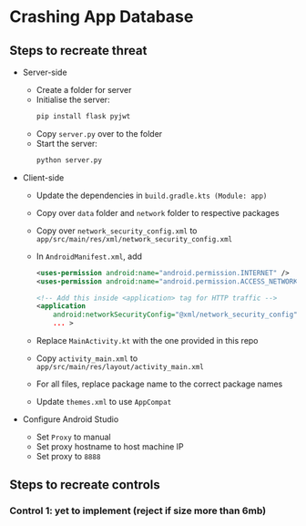 # Crashing App Database

## Steps to recreate threat

-   Server-side
    -   Create a folder for server
    -   Initialise the server:
        ```bash
        pip install flask pyjwt
        ```
    -   Copy `server.py` over to the folder
    -   Start the server:
        ```bash
        python server.py
        ```
-   Client-side

    -   Update the dependencies in `build.gradle.kts (Module: app)`
    -   Copy over `data` folder and `network` folder to respective packages
    -   Copy over `network_security_config.xml` to `app/src/main/res/xml/network_security_config.xml`
    -   In `AndroidManifest.xml`, add

        ```xml
        <uses-permission android:name="android.permission.INTERNET" />
        <uses-permission android:name="android.permission.ACCESS_NETWORK_STATE" />

        <!-- Add this inside <application> tag for HTTP traffic -->
        <application
            android:networkSecurityConfig="@xml/network_security_config"
            ... >
        ```

    -   Replace `MainActivity.kt` with the one provided in this repo
    -   Copy `activity_main.xml` to `app/src/main/res/layout/activity_main.xml`
    -   For all files, replace package name to the correct package names
    -   Update `themes.xml` to use `AppCompat`

-   Configure Android Studio

    -   Set `Proxy` to manual
    -   Set proxy hostname to host machine IP
    -   Set proxy to `8888`

## Steps to recreate controls

### Control 1: yet to implement (reject if size more than 6mb)
